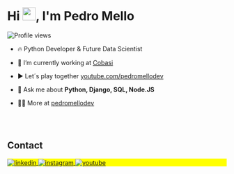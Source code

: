 <h1 align="left">Hi <img src="https://raw.githubusercontent.com/kaueMarques/kaueMarques/master/hi.gif" height="30px">, I'm Pedro Mello</h1>
<p align="left"> <img src="https://komarev.com/ghpvc/?username=pedromellodev&color=yellow" alt="Profile views" /> </p>

- 🔥 Python Developer & Future Data Scientist

- 🔭 I’m currently working at [Cobasi](https://www.cobasi.com.br/)

- ▶️ Let´s play together [youtube.com/pedromellodev](https://youtube.com/pedromellodev)

- 💬 Ask me about **Python, Django, SQL, Node.JS**

- 👨‍💻 More at [pedromellodev](https://github.com/pedromellodev)

<!--

<br><br>

<br><br>

## ⚙️ &nbsp;GitHub Analytics

<p align="left">
<img width="530em" src="https://github-readme-stats.vercel.app/api?username=pedromellodev&show_icons=true&theme=vision-friendly-dark" alt="pedromellodev's stats"/>
<img width="530em" src="https://github-readme-stats.vercel.app/api/top-langs/?username=pedromellodev&layout=compact&theme=vision-friendly-dark" alt="pedromellodev's most languages"/>
</p>
-->

<br><br>

## Contact

<p align="left" style="background:yellow">
<a href="https://linkedin.com/in/pedromellodev" target="_blank">
  <img align="center" src="https://img.shields.io/badge/-pedromellodev-05122A?style=flat&logo=linkedin" alt="linkedin"/>
</a>
<a href="https://instagram.com/pedrocdrp" target="_blank">
 <img align="center" src="https://img.shields.io/badge/-pedromellodev-05122A?style=flat&logo=instagram" alt="instagram"/>
</a>
<a href="https://youtube.com/pedromellodev" target="_blank">
 <img align="center" src="https://img.shields.io/badge/-pedromellodev-05122A?style=flat&logo=youtube" alt="youtube"/>
</a>
</p>

<!--

<img width="490em" src="https://github-readme-twitter-gazf.vercel.app/api?id=maykbrito&layout=wide&show_reply=off&show_retweet=off" />
